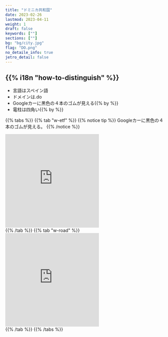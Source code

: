 ```yaml
---
title: "ドミニカ共和国"
date: 2023-02-26
lastmod: 2023-04-11
weight: 1
draft: false
keywords: [""]
sections: [""]
bg: "bg/city.jpg"
flag: "DO.png"
no_detaile_info: true
jetro_detail: false
---
```


<div class="main-desciption country-description">
    <h2 class="section-title">{{% i18n "how-to-distinguish" %}}</h2>
    <ul class="rule-list">
        <li>言語は<span class="quiz">スペイン語</span></li>
        <li>ドメインは<span class="quiz">.do</span></li>
        <li>Googleカーに<span class="quiz">黒色の４本のゴム</span>が見える{{% by %}}</li>
        <li>電柱は<span class="quiz">四角い</span>{{% by %}}</li>
    </ul>
</div>

{{% tabs  %}}
{{% tab "w-etf" %}}
{{% notice tip %}}
Googleカーに黒色の４本のゴムが見える。
{{% /notice %}}
<div class="googlemap-if">
<iframe src="https://www.google.com/maps/embed?pb=!4v1681038505133!6m8!1m7!1sHIWY9XdvrtzrqomkjjDP_g!2m2!1d19.48752697663341!2d-70.66124367199151!3f175.0572363472984!4f-86.21107333924112!5f0.7820865974627469" width="295" height="295" style="border:0;" allowfullscreen="" loading="lazy" referrerpolicy="no-referrer-when-downgrade"></iframe>
</div>
{{% /tab %}}
{{% tab "w-road" %}}
<div class="googlemap-if">
<iframe src="https://www.google.com/maps/embed?pb=!4v1681038655380!6m8!1m7!1squcIsTa9lAifWBkmwDCUtA!2m2!1d19.48689530196004!2d-70.66121308573531!3f100.52754817554397!4f-3.4878675176739193!5f2.1823840120346865" width="295" height="295" style="border:0;" allowfullscreen="" loading="lazy" referrerpolicy="no-referrer-when-downgrade"></iframe>
</div>
{{% /tab %}}
{{% /tabs %}}